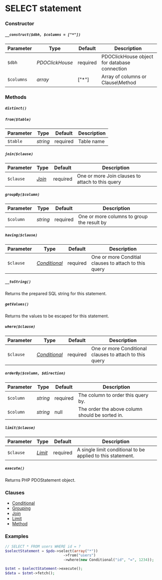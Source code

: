 # SELECT statement

### Constructor

##### `__construct($dbh, $columns = ["*"])`

Parameter  | Type     | Default  | Description
---------- | -------- | -------- | -----------
`$dbh`     | *PDOClickHouse*    | required | PDOClickHouse object for database connection
`$columns` | *array*  | ["*"]    | Array of columns or Clause\Method

### Methods

##### `distinct()`

##### `from($table)`

Parameter | Type     | Default  | Description
--------- | -------- | -------- | -----------
`$table`  | *string* | required | Table name

##### `join($clause)`

Parameter | Type                     | Default  | Description
--------- | ------------------------ | -------- | -----------
`$clause` | *[Join](Clause/JOIN.md)* | required | One or more Join clauses to attach to this query

##### `groupBy($column)`

Parameter | Type     | Default  | Description
--------- | -------- | -------- | -----------
`$column` | *string* | required | One or more columns to group the result by

##### `having($clause)`

Parameter | Type                                   | Default  | Description
--------- | -------------------------------------- | -------- | -----------
`$clause` | *[Conditional](Clause/CONDITIONAL.md)* | required | One or more Conditial clauses to attach to this query

##### `__toString()`
Returns the prepared SQL string for this statement.

##### `getValues()`
Returns the values to be escaped for this statement.

##### `where($clause)`

Parameter | Type                                   | Default  | Description
--------- | -------------------------------------- | -------- | -----------
`$clause` | *[Conditional](Clause/CONDITIONAL.md)* | required | One or more Conditional clauses to attach to this query

##### `orderBy($column, $direction)`

Parameter | Type     | Default  | Description
--------- | -------- | -------- | -----------
`$column` | *string* | required | The column to order this query by.
`$column` | *string* | null     | The order the above column should be sorted in.

##### `limit($clause)`

Parameter | Type                       | Default  | Description
--------- | -------------------------- | -------- | -----------
`$clause` | *[Limit](Clause/LIMIT.md)* | required | A single limit conditional to be applied to this statement.

##### `execute()`
Returns PHP PDOStatement object.

### Clauses

+ [Conditional](Clause/CONDITIONAL.md)
+ [Grouping](Clause/GROUPING.md)
+ [Join](Clause/JOIN.md)
+ [Limit](Clause/LIMIT.md)
+ [Method](Clause/METHOD.md)

### Examples

```php
// SELECT * FROM users WHERE id = ?
$selectStatement = $pdo->select(array("*"))
                           ->from("users")
                           ->where(new Conditional("id", "=", 1234));

$stmt = $selectStatement->execute();
$data = $stmt->fetch();
```
